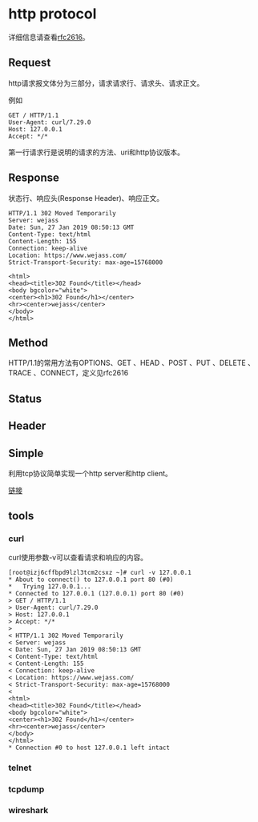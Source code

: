 # http protocol

详细信息请查看[rfc2616][rfc2616]。

## Request

http请求报文体分为三部分，请求请求行、请求头、请求正文。

例如

```
GET / HTTP/1.1
User-Agent: curl/7.29.0
Host: 127.0.0.1
Accept: */*

```

第一行请求行是说明的请求的方法、uri和http协议版本。

## Response

状态行、响应头(Response Header)、响应正文。

```
HTTP/1.1 302 Moved Temporarily
Server: wejass
Date: Sun, 27 Jan 2019 08:50:13 GMT
Content-Type: text/html
Content-Length: 155
Connection: keep-alive
Location: https://www.wejass.com/
Strict-Transport-Security: max-age=15768000

<html>
<head><title>302 Found</title></head>
<body bgcolor="white">
<center><h1>302 Found</h1></center>
<hr><center>wejass</center>
</body>
</html>
```


## Method

HTTP/1.1的常用方法有OPTIONS、GET 、HEAD 、POST 、PUT 、DELETE 、TRACE 、CONNECT，定义见rfc2616

## Status 

## Header

## Simple

利用tcp协议简单实现一个http server和http client。

[链接][server-simple]

## tools

### curl

curl使用参数-v可以查看请求和响应的内容。

```
[root@izj6cffbpd9lzl3tcm2csxz ~]# curl -v 127.0.0.1
* About to connect() to 127.0.0.1 port 80 (#0)
*   Trying 127.0.0.1...
* Connected to 127.0.0.1 (127.0.0.1) port 80 (#0)
> GET / HTTP/1.1
> User-Agent: curl/7.29.0
> Host: 127.0.0.1
> Accept: */*
> 
< HTTP/1.1 302 Moved Temporarily
< Server: wejass
< Date: Sun, 27 Jan 2019 08:50:13 GMT
< Content-Type: text/html
< Content-Length: 155
< Connection: keep-alive
< Location: https://www.wejass.com/
< Strict-Transport-Security: max-age=15768000
< 
<html>
<head><title>302 Found</title></head>
<body bgcolor="white">
<center><h1>302 Found</h1></center>
<hr><center>wejass</center>
</body>
</html>
* Connection #0 to host 127.0.0.1 left intact
```

### telnet

### tcpdump

### wireshark


[rfc2616]: https://tools.ietf.org/html/rfc2616
[server-simple]: ../../component/server/simple